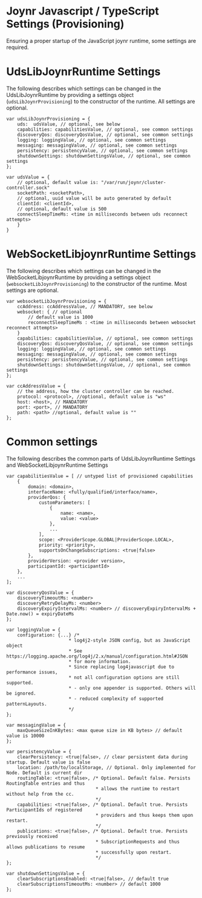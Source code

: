 # Joynr Javascript / TypeScript Settings (Provisioning)

Ensuring a proper startup of the JavaScript joynr runtime, some settings are required.

# UdsLibJoynrRuntime Settings
The following describes which settings can be changed in the UdsLibJoynrRuntime by providing
a settings object (`udsLibJoynrProvisioning`) to the constructor of the runtime.
All settings are optional.

```
var udsLibJoynrProvisioning = {
    uds:  udsValue, // optional, see below
    capabilities: capabilitiesValue, // optional, see common settings
    discoveryQos: discoveryQosValue, // optional, see common settings
    logging: loggingValue, // optional, see common settings
    messaging: messagingValue, // optional, see common settings
    persistency: persistencyValue, // optional, see common settings
    shutdownSettings: shutdownSettingsValue, // optional, see common settings
};

var udsValue = {
    // optional, default value is: "/var/run/joynr/cluster-controller.sock"
    socketPath: <socketPath>,
    // optional, uuid value will be auto generated by default
    clientId: <clientId>,
    // optional, default value is 500
    connectSleepTimeMs: <time in milliseconds between uds reconnect attempts>
    }
}
```

# WebSocketLibjoynrRuntime Settings
The following describes which settings can be changed in the WebSocketLibjoynrRuntime by providing
a settings object (`websocketLibJoynrProvisioning`) to the constructor of the runtime.
Most settings are optional.

```
var websocketLibJoynrProvisioning = {
    ccAddress: ccAddressValue, // MANDATORY, see below
    websocket: { // optional
        // default value is 1000
        reconnectSleepTimeMs : <time in milliseconds between websocket reconnect attempts>
    }
    capabilities: capabilitiesValue, // optional, see common settings
    discoveryQos: discoveryQosValue, // optional, see common settings
    logging: loggingValue, // optional, see common settings
    messaging: messagingValue, // optional, see common settings
    persistency: persistencyValue, // optional, see common settings
    shutdownSettings: shutdownSettingsValue, // optional, see common settings
};

var ccAddressValue = {
    // the address, how the cluster controller can be reached.
    protocol: <protocol>, //optional, default value is "ws"
    host: <host>, // MANDATORY
    port: <port>, // MANDATORY
    path: <path> //optional, default value is ""
};
```

# Common settings
The following describes the common parts of UdsLibJoynrRuntime Settings and WebSocketLibjoynrRuntime
Settings

```
var capabilitiesValue = [ // untyped list of provisioned capabilities
    {
        domain: <domain>,
        interfaceName: <fully/qualified/interface/name>,
        providerQos: {
            customParameters: [
                {
                    name: <name>,
                    value: <value>
                },
                ...
            ],
            scope: <ProviderScope.GLOBAL|ProviderScope.LOCAL>,
            priority: <priority>,
            supportsOnChangeSubscriptions: <true|false>
        },
        providerVersion: <provider version>,
        participantId: <participantId>
    },
    ...
];

var discoveryQosValue = {
    discoveryTimeoutMs: <number>
    discoveryRetryDelayMs: <number>
    discoveryExpiryIntervalMs: <number> // discoveryExpiryIntervalMs + Date.now() = expiryDateMs
};

var loggingValue = {
    configuration: {...} /*
                       * log4j2-style JSON config, but as JavaScript object
                       * See https://logging.apache.org/log4j/2.x/manual/configuration.html#JSON
                       * for more information.
                       * Since replacing log4javascript due to performance issues,
                       * not all configuration options are still supported.
                       * - only one appender is supported. Others will be ignored.
                       * - reduced complexity of supported patternLayouts.
                       */
};

var messagingValue = {
    maxQueueSizeInKBytes: <max queue size in KB bytes> // default value is 10000
};

var persistencyValue = {
    clearPersistency: <true|false>, // clear persistent data during startup. Default value is false
    location: /path/to/localStorage, // Optional. Only implemented for Node. Default is current dir
    routingTable: <true|false>, /* Optional. Default false. Persists RoutingTable entries and thus
                                 * allows the runtime to restart without help from the cc.
                                 */
    capabilities: <true|false>, /* Optional. Default true. Persists ParticipantIds of registered
                                 * providers and thus keeps them upon restart.
                                 */
    publications: <true|false>, /* Optional. Default true. Persists previously received
                                 * SubscriptionRequests and thus allows publications to resume
                                 * successfully upon restart.
                                 */
};

var shutdownSettingsValue = {
    clearSubscriptionsEnabled: <true|false>, // default true
    clearSubscriptionsTimeoutMs: <number> // default 1000
};
```
